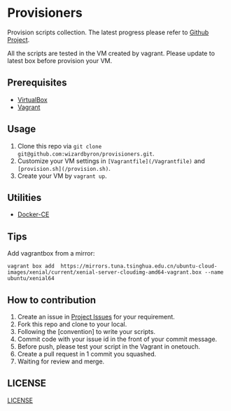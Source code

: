 # Provisioners

Provision scripts collection. The latest progress please refer to [Github Project](https://github.com/wizardbyron/provisioners/projects/1).

All the scripts are tested in the VM created by vagrant. Please update to latest box before provision your VM.

## Prerequisites

* [VirtualBox](https://www.virtualbox.org/)
* [Vagrant](https://vagrantup.com/)

## Usage

1. Clone this repo via `git clone git@github.com:wizardbyron/provisioners.git`.
2. Customize your VM settings in `[Vagrantfile](/Vagrantfile)` and `[provision.sh](/provision.sh)`.
3. Create your VM by `vagrant up`.

## Utilities

* [Docker-CE](https://www.docker.com)

## Tips

Add vagrantbox from a mirror:

```shell
vagrant box add  https://mirrors.tuna.tsinghua.edu.cn/ubuntu-cloud-images/xenial/current/xenial-server-cloudimg-amd64-vagrant.box --name ubuntu/xenial64
```

## How to contribution

1. Create an issue in [Project Issues](https://github.com/wizardbyron/provisioners/issues) for your requirement.
2. Fork this repo and clone to your local.
3. Following the [convention] to write your scripts.
4. Commit code with your issue id in the front of your commit message.
5. Before push, please test your script in the Vagrant in onetouch.
6. Create a pull request in 1 commit you squashed.
7. Waiting for review and merge.

## LICENSE

[LICENSE](/LICENSE)

